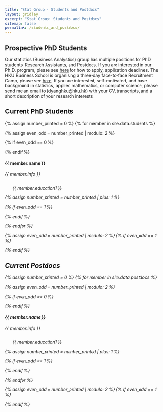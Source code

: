```yaml
---
title: "Stat Group - Students and Postdocs"
layout: gridlay
excerpt: "Stat Group: Students and Postdocs"
sitemap: false
permalink: /students_and_postdocs/
---
```


## Prospective PhD Students

Our statistics (Business Analystics) group has multiple positions for PhD students, Research Assistants, and Postdocs. If you are interested in our Ph.D. program, please see [here](https://fbeo.fbe.hku.hk/phd/admissions/admission-application-and-tuition-fee/) for how to apply, application deadlines. The HKU Business School is organising a three-day face-to-face Recruitment Camp, please see [here](https://fbeo.fbe.hku.hk/phd/admissions/recruitment-camp). If you are interested, self-motivated, and have background in statistics, applied mathematics, or computer science, please send me an email to (dyanghku@hku.hk) with your CV, transcripts, and a short description of your research interests. 

## Current PhD Students
{% assign number_printed = 0 %}
{% for member in site.data.students %}

{% assign even_odd = number_printed | modulo: 2 %}

{% if even_odd == 0 %}
<div class="row">
{% endif %}

<div class="col-sm-6 clearfix">
  <h4>{{ member.name }}</h4>
  <i>{{ member.info }} <!--<br>email: <{{ member.email }}></i> -->
  <ul style="overflow: hidden"> </ul>
  <ul> {{ member.education1 }} </ul>
</div>

{% assign number_printed = number_printed | plus: 1 %}

{% if even_odd == 1 %}
</div>
{% endif %}

{% endfor %}

{% assign even_odd = number_printed | modulo: 2 %}
{% if even_odd == 1 %}
</div>
{% endif %}

## Current Postdocs
{% assign number_printed = 0 %}
{% for member in site.data.postdocs %}

{% assign even_odd = number_printed | modulo: 2 %}

{% if even_odd == 0 %}
<div class="row">
{% endif %}

<div class="col-sm-6 clearfix">
  <h4>{{ member.name }}</h4>
  <i>{{ member.info }} <!--<br>email: <{{ member.email }}></i> -->
  <ul style="overflow: hidden"> </ul>
  <ul> {{ member.education1 }} </ul>
</div>

{% assign number_printed = number_printed | plus: 1 %}

{% if even_odd == 1 %}
</div>
{% endif %}

{% endfor %}

{% assign even_odd = number_printed | modulo: 2 %}
{% if even_odd == 1 %}
</div>
{% endif %}

